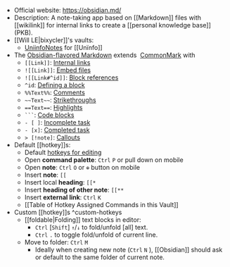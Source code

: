 - Official website: https://obsidian.md/
- Description: A note-taking app based on [[Markdown]] files with [[wikilink]] for internal links to create a [[personal knowledge base]] (PKB).
- [[Will LE|bixycler]]'s vaults: 
	- [UniinfoNotes](https://github.com/bixycler/UniinfoNotes) for [[Unïnfo]]
- The [Obsidian-flavored Markdown](https://help.obsidian.md/Editing+and+formatting/Obsidian+Flavored+Markdown) extends  [CommonMark](https://commonmark.org/) with 
	- `[[Link]]`: [Internal links](https://help.obsidian.md/Linking+notes+and+files/Internal+links)
	- `![[Link]]`: [Embed files](https://help.obsidian.md/Linking+notes+and+files/Embed+files)
	- `![[Link#^id]]`: [Block references](https://help.obsidian.md/Linking+notes+and+files/Internal+links#Link%20to%20a%20block%20in%20a%20note)
	- `^id`: [Defining a block](https://help.obsidian.md/Linking+notes+and+files/Internal+links#Link%20to%20a%20block%20in%20a%20note)
	- `%%Text%%`: [Comments](https://help.obsidian.md/Editing+and+formatting/Basic+formatting+syntax#Comments)
	- `~~Text~~`: [Strikethroughs](https://help.obsidian.md/Editing+and+formatting/Basic+formatting+syntax#Styling%20text)
	- `==Text==`: [Highlights](https://help.obsidian.md/Editing+and+formatting/Basic+formatting+syntax#Styling%20text)
	- ` ``` `: [Code blocks](https://help.obsidian.md/Editing+and+formatting/Basic+formatting+syntax#Code%20blocks)
	- `- [ ]`: [Incomplete task](https://help.obsidian.md/Editing+and+formatting/Basic+formatting+syntax#Task%20lists)
	- `- [x]`: [Completed task](https://help.obsidian.md/Editing+and+formatting/Basic+formatting+syntax#Task%20lists)
	- `> [!note]`: [Callouts](https://help.obsidian.md/Editing+and+formatting/Callouts)
- Default [[hotkey]]s:
	- Default [hotkeys for editing](https://help.obsidian.md/Editing+and+formatting/Editing+shortcuts)
	- Open **command palette**: `Ctrl` `P` or pull down on mobile 
	- Open **note**: `Ctrl` `O` or `⊕` button on mobile
	- Insert **note**: `[[`
	- Insert local **heading**: `[[*`
	- Insert **heading of other note**: `[[**`
	- Insert **external link**: `Ctrl` `K`
	- [[Table of Hotkey Assigned Commands in this Vault]]
- Custom [[hotkey]]s ^custom-hotkeys
    - [[foldable|Folding]] text blocks in editor: 
    	- `Ctrl` [`Shift`] `↑`/`↓` to fold/unfold [all] text.
	    - `Ctrl` `.` to toggle fold/unfold of current line.
    - Move to folder: `Ctrl` `M` 
	    - Ideally when creating new note (`Ctrl` `N` ), [[Obsidian]] should ask or default to the same folder of current note.

